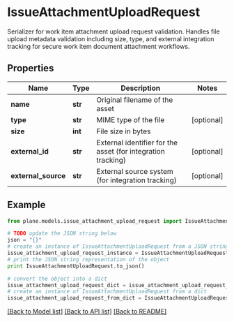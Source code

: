 # IssueAttachmentUploadRequest

Serializer for work item attachment upload request validation.  Handles file upload metadata validation including size, type, and external integration tracking for secure work item document attachment workflows.

## Properties
Name | Type | Description | Notes
------------ | ------------- | ------------- | -------------
**name** | **str** | Original filename of the asset | 
**type** | **str** | MIME type of the file | [optional] 
**size** | **int** | File size in bytes | 
**external_id** | **str** | External identifier for the asset (for integration tracking) | [optional] 
**external_source** | **str** | External source system (for integration tracking) | [optional] 

## Example

```python
from plane.models.issue_attachment_upload_request import IssueAttachmentUploadRequest

# TODO update the JSON string below
json = "{}"
# create an instance of IssueAttachmentUploadRequest from a JSON string
issue_attachment_upload_request_instance = IssueAttachmentUploadRequest.from_json(json)
# print the JSON string representation of the object
print IssueAttachmentUploadRequest.to_json()

# convert the object into a dict
issue_attachment_upload_request_dict = issue_attachment_upload_request_instance.to_dict()
# create an instance of IssueAttachmentUploadRequest from a dict
issue_attachment_upload_request_from_dict = IssueAttachmentUploadRequest.from_dict(issue_attachment_upload_request_dict)
```
[[Back to Model list]](../README.md#documentation-for-models) [[Back to API list]](../README.md#documentation-for-api-endpoints) [[Back to README]](../README.md)


